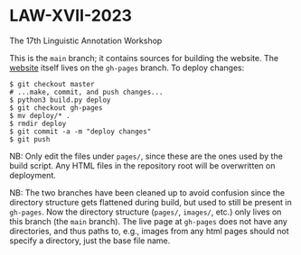 # LAW-XVII-2023
The 17th Linguistic Annotation Workshop

This is the `main` branch; it contains sources for building the website.
The [website](https://sigann.github.io/LAW-XVII-2023) itself lives on the `gh-pages` branch.
To deploy changes:

    $ git checkout master
    # ...make, commit, and push changes...
    $ python3 build.py deploy
    $ git checkout gh-pages
    $ mv deploy/* .
    $ rmdir deploy
    $ git commit -a -m "deploy changes"
    $ git push


NB: Only edit the files under `pages/`, since these are the ones used by the build script. Any HTML files in the repository root will be overwritten on deployment.

NB: The two branches have been cleaned up to avoid confusion since the directory structure gets flattened during build, but used to still be present in `gh-pages`. Now the directory structure (`pages/`, `images/`, etc.) only lives on this branch (the `main` branch). The live page at `gh-pages` does not have any directories, and thus paths to, e.g., images from any html pages should not specify a directory, just the base file name.

